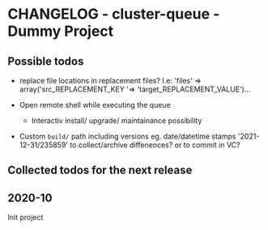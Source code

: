 CHANGELOG - cluster-queue - Dummy Project
============================================================


Possible todos
------------------------------------------------------------


- replace file locations in replacement files? 
  I.e: 'files' => array('src_REPLACEMENT_KEY '=> 'target_REPLACEMENT_VALUE')...

- Open remote shell while executing the queue

    - Interactiv install/ upgrade/ maintainance possibility

- Custom `build/` path including versions eg. date/datetime stamps '2021-12-31/235859'
  to collect/archive diffenences? or to commit in VC?



Collected todos for the next release
------------------------------------------------------------



2020-10
------------------------------------------------------------

Init project

